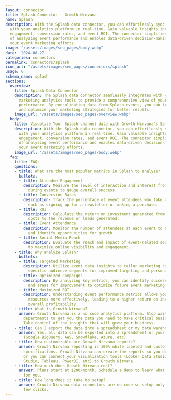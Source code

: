 ```yaml
---
layout: connector
title: Splash Connector - Growth Nirvana
name: Splash
description: With the Splash data connector, you can effortlessly sync event data
  with your analytics platform in real-time. Gain valuable insights into attendee
  engagement, conversion rates, and event ROI. The connector simplifies the process
  of analyzing event performance and enables data-driven decision-making to enhance
  your event marketing efforts.
image: "/assets/images/seo_pages/body.webp"
date: '2024-08-27'
categories: connectors
permalink: connectors/splash
icon_url: "/assets/images/seo_pages/connectors/splash"
usage: 0
schema_name: splash
sections:
  overview:
    title: Splash Data Connector
    description: The Splash data connector seamlessly integrates with your existing
      marketing analytics tools to provide a comprehensive view of your event marketing
      performance. By consolidating data from Splash events, you can track key metrics
      and optimize your marketing strategies for better results.
    image_url: "/assets/images/seo_pages/overview.webp"
  body:
    title: Visualize Your Splash channel data with Growth Nirvana's Splash Connector
    description: With the Splash data connector, you can effortlessly sync event data
      with your analytics platform in real-time. Gain valuable insights into attendee
      engagement, conversion rates, and event ROI. The connector simplifies the process
      of analyzing event performance and enables data-driven decision-making to enhance
      your event marketing efforts.
    image_url: "/assets/images/seo_pages/body.webp"
  faq:
    title: FAQs
    questions:
    - title: What are the most popular metrics in Splash to analyze?
      bullets:
      - title: Attendee Engagement
        description: Measure the level of interaction and interest from attendees
          during events to gauge overall success.
      - title: Conversion Rates
        description: Track the percentage of event attendees who take a desired action,
          such as signing up for a newsletter or making a purchase.
      - title: ROI
        description: Calculate the return on investment generated from events by comparing
          costs to the revenue or leads generated.
      - title: Event Attendance
        description: Monitor the number of attendees at each event to assess popularity
          and identify opportunities for growth.
      - title: Social Media Reach
        description: Evaluate the reach and impact of event-related social media posts
          to maximize online visibility and engagement.
    - title: Why analyze Splash?
      bullets:
      - title: Targeted Marketing
        description: Utilize event data insights to tailor marketing campaigns to
          specific audience segments for improved targeting and personalization.
      - title: Optimized Campaigns
        description: By analyzing key metrics, you can identify successful strategies
          and areas for improvement to optimize future event marketing campaigns.
      - title: Maximized ROI
        description: Understanding event performance metrics allows you to allocate
          resources more effectively, leading to a higher return on investment and
          overall profitability.
    - title: What is Growth Nirvana?
      answer: Growth Nirvana is a no code analytics platform. Stop waiting for other
        departments to get you the data you need to make critical business decisions.
        Take control of the insights that will grow your business.
    - title: Can I export the data into a spreadsheet or my data warehouse?
      answer: Yes, all data can be exported into a spreadsheet or your data warehouse
        (Google BigQuery, AWS, Snowflake, Azure, etc)
    - title: How customizable are Growth Nirvana reports?
      answer: Growth Nirvana reporting is 100% white labeled and customized to your
        specifications. Growth Nirvana can create the reports so you don’t have to
        or you can connect your visualization tools (Looker Data Studio/Google Data
        Studio, Tableau, PowerBI, etc) to Growth Nirvana.
    - title: How much does Growth Nirvana cost?
      answer: Plans start at $200/month. Schedule a demo to learn what plan is best
        for you.
    - title: How long does it take to setup?
      answer: Growth Nirvana data connectors are no code so setup only requires a
        few clicks.
---
```


